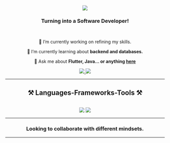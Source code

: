 <h1 align="center">
    <img src="https://readme-typing-svg.herokuapp.com/?font=Righteous&size=35&center=true&vCenter=true&width=500&height=70&duration=4000&lines=Hi+There!+👋;+I'm+Krishna+Gupta!;" />
</h1>

<h3 align="center">Turning into a Software Developer!</h3>

<br/>

<div align="center">
 
 🔭 I’m currently working on refining my skills.
 
 🌱 I’m currently learning about **backend and databases.**

💬 Ask me about **Flutter, Java... or anything [here](https://linkedin.com/in/iamkrishnagupta)**

 </div>
 
<div align="center"> 
  <a href="mailto:e.krishnagupta@gmail.com">
    <img src="https://img.shields.io/badge/Gmail-333333?style=for-the-badge&logo=gmail&logoColor=yellow" />
  </a>
  <a href="https://linkedin.com/in/iamkrishnagupta" target="_blank">
    <img src="https://img.shields.io/badge/LinkedIn-0077B5?style=for-the-badge&logo=linkedin&logoColor=white" target="_blank" />
  </a>
</div>

 <hr/>
 
<h2 align="center">⚒️ Languages-Frameworks-Tools ⚒️</h2>
<br/>
<div align="center">
    <img src="https://skillicons.dev/icons?i=vscode,github,flutter,dart,git,c" />
    <img src="https://skillicons.dev/icons?i=python,firebase,mongodb,java,mysql," /><br>
</div>

<hr/>
<h3 align="center">Looking to collaborate with different mindsets.</h3>
<hr/>
<br/>

